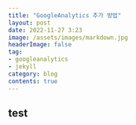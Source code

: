 ```yaml
---
title: "GoogleAnalytics 추가 방법"
layout: post
date: 2022-11-27 3:23
image: /assets/images/markdown.jpg
headerImage: false
tag:
- googleanalytics
- jekyll
category: blog
contents: true
---
```


## test